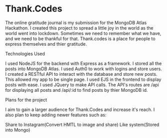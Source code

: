 
Thank.Codes
============
The online gratitude journal is my submission for the MongoDB Atlas Hackathon. I created this project to spread a little joy in the world as the world went into lockdown. Sometimes we need to remember what we have, and we need to be thankful for that. Thank.codes is a place for people to express themselves and thier gratitude. 

Technologies Used

I used NodeJS for the backend with Express as a framework. I stored all the posts into MongoDB Atlas. I used Auth0 to work with logins and store users. I created a RESTful API to interact with the database and store new posts. This allowed my app to be single page. I used EJS in the frontend to display posts with ease. I used JQuery to make API calls. The API's routes are /api for displaying all posts and /api/:id to find posts by thier MongoDB id.  

Plans for the project

I aim to gain a larger audience for Thank.Codes and increase it's reach. I also plan to keep adding newer features such as:

Share to Instagram(Convert HMTL to image and share)
Like system(Stored into Mongo)
